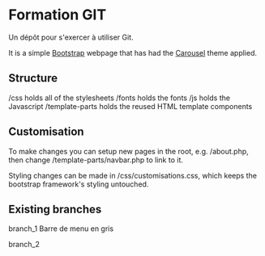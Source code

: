 # Formation GIT

Un dépôt pour s'exercer à utiliser Git.

It is a simple [Bootstrap](http://getbootstrap.com/) webpage that has had the [Carousel](http://getbootstrap.com/examples/carousel/) theme applied.

## Structure
/css holds all of the stylesheets
/fonts holds the fonts
/js holds the Javascript
/template-parts holds the reused HTML template components

## Customisation
To make changes you can setup new pages in the root, e.g. /about.php, then change /template-parts/navbar.php to link to it.

Styling changes can be made in /css/customisations.css, which keeps the bootstrap framework's styling untouched.


## Existing branches

branch_1
  Barre de menu en gris

branch_2
